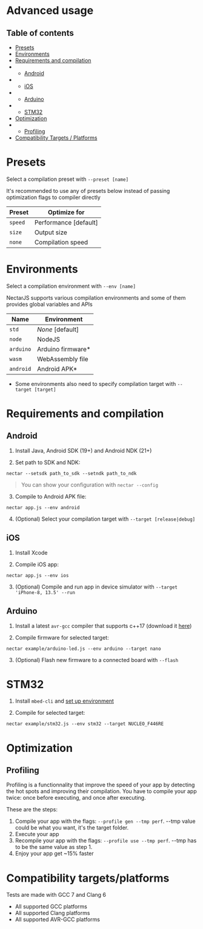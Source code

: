 # Advanced usage

## Table of contents

* [Presets](#presets)
* [Environments](#environments)
* [Requirements and compilation](#requirements-and-compilation)
* - [Android](#android)
* - [iOS](#ios)
* - [Arduino](#arduino)
* - [STM32](#stm32)
* [Optimization](#optimization)
* - [Profiling](#profiling)
* [Compatibility Targets / Platforms](#compatibility-targetsplatforms)

# Presets

Select a compilation preset with `--preset [name]`

It's recommended to use any of presets below instead 
of passing optimization flags to compiler directly

| Preset | Optimize for          |
|--------|-----------------------|
| `speed`| Performance [default] |
| `size` | Output size           |
| `none` | Compilation speed     |

# Environments

Select a compilation environment with `--env [name]`

NectarJS supports various compilation environments
and some of them provides global variables and APIs 

| Name      | Environment       |
|-----------|-------------------|
| `std`     | *None* [default]  |
| `node`    | NodeJS            |
| `arduino` | Arduino firmware* |
| `wasm`    | WebAssembly file  |
| `android` | Android APK*      | 

* Some environments also need to specify compilation target with `--target [target]`

# Requirements and compilation

## Android

1. Install Java, Android SDK (19+) and Android NDK (21+)

2. Set path to SDK and NDK:

`nectar --setsdk path_to_sdk --setndk path_to_ndk`

> You can show your configuration with `nectar --config`

3. Compile to Android APK file:

`nectar app.js --env android`

4. (Optional) Select your compilation target with `--target [release|debug]`

## iOS

1. Install Xcode

2. Compile iOS app:

`nectar app.js --env ios`

3. (Optional) Compile and run app in device simulator with `--target 'iPhone-8, 13.5' --run`

## Arduino

1. Install a latest `avr-gcc` compiler that supports c++17 (download it [here](https://blog.zakkemble.net/avr-gcc-builds/))

2. Compile firmware for selected target: 

`nectar example/arduino-led.js --env arduino --target nano`

3. (Optional) Flash new firmware to a connected board with `--flash`

# STM32

1. Install `mbed-cli` and [set up environment](https://os.mbed.com/docs/mbed-os/v6.0/build-tools/install-and-set-up.html)

2. Compile for selected target: 

`nectar example/stm32.js --env stm32 --target NUCLEO_F446RE`



# Optimization

## Profiling
 
Profiling is a functionnality that improve the speed of your app by detecting the hot spots and improving their compilation. You have to compile your app twice: once before executing, and once after executing.
 
These are the steps:
 
1. Compile your app with the flags: `--profile gen --tmp perf`. --tmp value could be what you want, it's the target folder.
2. Execute your app
3. Recompile your app with the flags: `--profile use --tmp perf`. --tmp has to be the same value as step 1.
4. Enjoy your app get ~15% faster


# Compatibility targets/platforms

Tests are made with GCC 7 and Clang 6

* All supported GCC platforms
* All supported Clang platforms
* All supported AVR-GCC platforms
